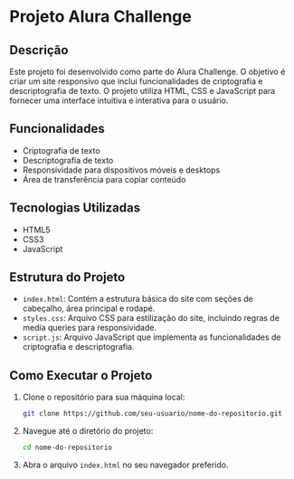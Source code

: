 # Projeto Alura Challenge

## Descrição

Este projeto foi desenvolvido como parte do Alura Challenge. O objetivo é criar um site responsivo que inclui funcionalidades de criptografia e descriptografia de texto. O projeto utiliza HTML, CSS e JavaScript para fornecer uma interface intuitiva e interativa para o usuário.

## Funcionalidades

- Criptografia de texto
- Descriptografia de texto
- Responsividade para dispositivos móveis e desktops
- Área de transferência para copiar conteúdo

## Tecnologias Utilizadas

- HTML5
- CSS3
- JavaScript

## Estrutura do Projeto

- `index.html`: Contém a estrutura básica do site com seções de cabeçalho, área principal e rodapé.
- `styles.css`: Arquivo CSS para estilização do site, incluindo regras de media queries para responsividade.
- `script.js`: Arquivo JavaScript que implementa as funcionalidades de criptografia e descriptografia.

## Como Executar o Projeto

1. Clone o repositório para sua máquina local:
    ```bash
    git clone https://github.com/seu-usuario/nome-do-repositorio.git
    ```
2. Navegue até o diretório do projeto:
    ```bash
    cd nome-do-repositorio
    ```
3. Abra o arquivo `index.html` no seu navegador preferido.






